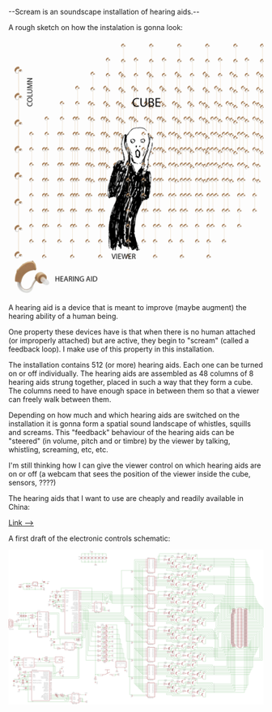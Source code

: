 --Scream is an soundscape installation of hearing aids.--

A rough sketch on how the instalation is gonna look:

![alt tag](https://github.com/DeRaafMedia/ProjectScream-concept/blob/master/bin/data/Scream.png)


A hearing aid is a device that is meant to improve (maybe augment) the hearing ability of a human being.

One property these devices have is that when there is no human attached (or improperly attached) but are active, they begin to "scream" (called a feedback loop). I make use of this property in this installation.

The installation contains 512 (or more) hearing aids. Each one can be turned on or off individually. The hearing aids are assembled as 48 columns of 8 hearing aids strung together, placed in such a way that they form a cube. The columns need to have enough space in between them so that a viewer can freely walk between them.

Depending on how much and which hearing aids are switched on the installation it is gonna form a spatial sound landscape of whistles, squills and screams. This "feedback" behaviour of the hearing aids can be "steered" (in volume, pitch and or timbre) by the viewer by talking, whistling, screaming, etc, etc.

I'm still thinking how I can give the viewer control on which hearing aids are on or off (a webcam that sees the position of the viewer inside the cube, sensors, ????)

The hearing aids that I want to use are cheaply and readily available in China:

[Link -->](https://github.com/DeRaafMedia/ProjectScream-concept/blob/master/bin/data/materials/2014%20Behind%20The%20Ear%20Hearing%20Aids%20Power%20Bte%20Amplifiers%20Hear%20Aids%20:hearing%20Aid%20-%20Buy%20Behind%20The%20Ear%20Hearing%20Aids%2CPower%20Hear%20Aids%2CBte%20Amplifiers%20Hearing%20Aid%20Product%20on%20Alibaba.com.pdf)

A first draft of the electronic controls schematic:

![alt tag](https://github.com/DeRaafMedia/ProjectScream-concept/blob/master/bin/data/schematics/Schematic.png)
